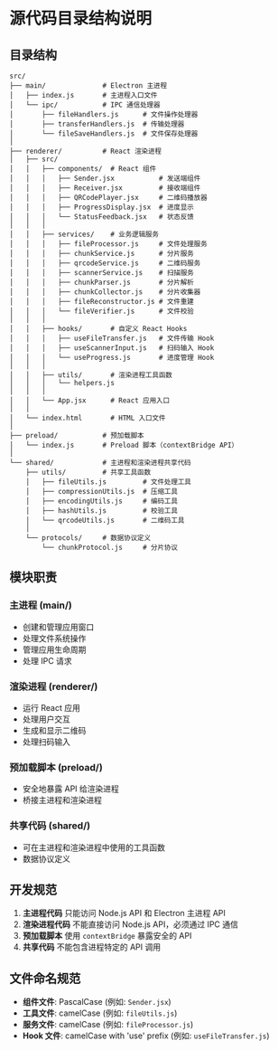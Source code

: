 # 源代码目录结构说明

## 目录结构

```
src/
├── main/              # Electron 主进程
│   ├── index.js       # 主进程入口文件
│   └── ipc/           # IPC 通信处理器
│       ├── fileHandlers.js      # 文件操作处理器
│       ├── transferHandlers.js  # 传输处理器
│       └── fileSaveHandlers.js  # 文件保存处理器
│
├── renderer/          # React 渲染进程
│   ├── src/
│   │   ├── components/  # React 组件
│   │   │   ├── Sender.jsx           # 发送端组件
│   │   │   ├── Receiver.jsx         # 接收端组件
│   │   │   ├── QRCodePlayer.jsx     # 二维码播放器
│   │   │   ├── ProgressDisplay.jsx  # 进度显示
│   │   │   └── StatusFeedback.jsx   # 状态反馈
│   │   │
│   │   ├── services/    # 业务逻辑服务
│   │   │   ├── fileProcessor.js     # 文件处理服务
│   │   │   ├── chunkService.js      # 分片服务
│   │   │   ├── qrcodeService.js     # 二维码服务
│   │   │   ├── scannerService.js    # 扫描服务
│   │   │   ├── chunkParser.js       # 分片解析
│   │   │   ├── chunkCollector.js    # 分片收集器
│   │   │   ├── fileReconstructor.js # 文件重建
│   │   │   └── fileVerifier.js      # 文件校验
│   │   │
│   │   ├── hooks/       # 自定义 React Hooks
│   │   │   ├── useFileTransfer.js   # 文件传输 Hook
│   │   │   ├── useScannerInput.js   # 扫码输入 Hook
│   │   │   └── useProgress.js       # 进度管理 Hook
│   │   │
│   │   ├── utils/       # 渲染进程工具函数
│   │   │   └── helpers.js
│   │   │
│   │   └── App.jsx      # React 应用入口
│   │
│   └── index.html       # HTML 入口文件
│
├── preload/           # 预加载脚本
│   └── index.js       # Preload 脚本（contextBridge API）
│
└── shared/            # 主进程和渲染进程共享代码
    ├── utils/         # 共享工具函数
    │   ├── fileUtils.js         # 文件处理工具
    │   ├── compressionUtils.js  # 压缩工具
    │   ├── encodingUtils.js     # 编码工具
    │   ├── hashUtils.js         # 校验工具
    │   └── qrcodeUtils.js       # 二维码工具
    │
    └── protocols/     # 数据协议定义
        └── chunkProtocol.js     # 分片协议
```

## 模块职责

### 主进程 (main/)
- 创建和管理应用窗口
- 处理文件系统操作
- 管理应用生命周期
- 处理 IPC 请求

### 渲染进程 (renderer/)
- 运行 React 应用
- 处理用户交互
- 生成和显示二维码
- 处理扫码输入

### 预加载脚本 (preload/)
- 安全地暴露 API 给渲染进程
- 桥接主进程和渲染进程

### 共享代码 (shared/)
- 可在主进程和渲染进程中使用的工具函数
- 数据协议定义

## 开发规范

1. **主进程代码** 只能访问 Node.js API 和 Electron 主进程 API
2. **渲染进程代码** 不能直接访问 Node.js API，必须通过 IPC 通信
3. **预加载脚本** 使用 `contextBridge` 暴露安全的 API
4. **共享代码** 不能包含进程特定的 API 调用

## 文件命名规范

- **组件文件**: PascalCase (例如: `Sender.jsx`)
- **工具文件**: camelCase (例如: `fileUtils.js`)
- **服务文件**: camelCase (例如: `fileProcessor.js`)
- **Hook 文件**: camelCase with 'use' prefix (例如: `useFileTransfer.js`)

